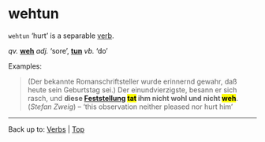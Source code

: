 # wehtun

`wehtun` ‘hurt’ is a separable [verb](../../index.md).

*qv.* **[weh](../../../adjectives/w/we/weh.md)** *adj.* ‘sore’, **[tun](../../t/tu/tun.md)** *vb.* ‘do’

Examples:

> (Der bekannte Romanschriftsteller wurde erinnernd gewahr, daß heute sein Geburtstag sei.) Der einundvierzigste, besann er sich rasch, und **diese [Feststellung](../../../nouns/f/fe/Feststellung.md) <mark>tat</mark> ihm nicht wohl und nicht <mark>weh</mark>**. (*Stefan Zweig*) – ‘this observation neither pleased nor hurt him’

----

Back up to: [Verbs](../../index.md) | [Top](../../../index.md)
